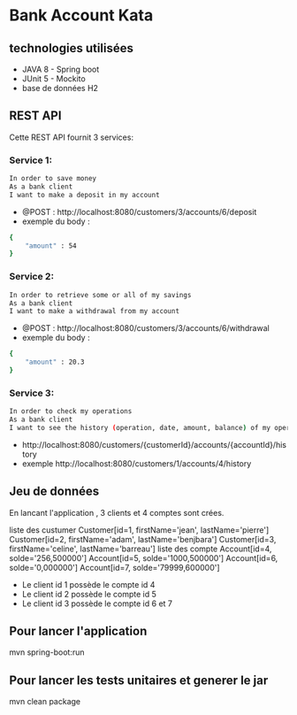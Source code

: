 # Bank Account Kata

## technologies utilisées
* JAVA 8  - Spring boot
* JUnit 5 - Mockito
* base de données H2


## REST API
Cette REST API fournit 3 services:

### Service 1:
 ```bash
In order to save money
As a bank client
I want to make a deposit in my account
```


* @POST : http://localhost:8080/customers/3/accounts/6/deposit
* exemple du body : 

```bash
{
	"amount" : 54
}
```
		 
### Service 2:
 ```bash
In order to retrieve some or all of my savings
As a bank client
I want to make a withdrawal from my account
```

* @POST : http://localhost:8080/customers/3/accounts/6/withdrawal
* exemple du body : 

```bash
{
	"amount" : 20.3
}
```

### Service 3:
 ```bash
In order to check my operations
As a bank client
I want to see the history (operation, date, amount, balance) of my operations
```

* http://localhost:8080/customers/{customerId}/accounts/{accountId}/history
* exemple http://localhost:8080/customers/1/accounts/4/history


## Jeu de données
En lancant l'application , 3 clients et 4 comptes sont crées.

liste des custumer
Customer[id=1, firstName='jean', lastName='pierre']
Customer[id=2, firstName='adam', lastName='benjbara']
Customer[id=3, firstName='celine', lastName='barreau']
liste des compte
Account[id=4, solde='256,500000']
Account[id=5, solde='1000,500000']
Account[id=6, solde='0,000000']
Account[id=7, solde='79999,600000']

* Le client id 1 possède le compte id 4
* Le client id 2 possède le compte id 5
* Le client id 3 possède le compte id 6 et 7

## Pour lancer l'application 
mvn spring-boot:run

## Pour lancer les tests unitaires et generer le jar
mvn clean package
